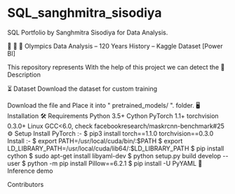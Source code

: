 # SQL_sanghmitra_sisodiya
SQL Portfolio by Sanghmitra Sisodiya for Data Analysis.

🏃 🚶 💃 Olympics Data Analysis – 120 Years History – Kaggle Dataset [Power BI]

This repository represents 
With the help of this project we can detect the
📝 Description

⏳ Dataset
Download the dataset for custom training

Download the file and Place it into " pretrained_models/ ". folder.
🖥️ Installation
🛠️ Requirements
Python 3.5+
Cython
PyTorch 1.1+
torchvision 0.3.0+
Linux
GCC<6.0, check facebookresearch/maskrcnn-benchmark#25
⚙️ Setup
Install PyTorch :-
$ pip3 install torch==1.1.0 torchvision==0.3.0
Install :-
$ export PATH=/usr/local/cuda/bin/:$PATH
$ export LD_LIBRARY_PATH=/usr/local/cuda/lib64/:$LD_LIBRARY_PATH
$ pip install cython
$ sudo apt-get install libyaml-dev
$ python setup.py build develop --user
$ python -m pip install Pillow==6.2.1
$ pip install -U PyYAML
🎯 Inference demo

Contributors
